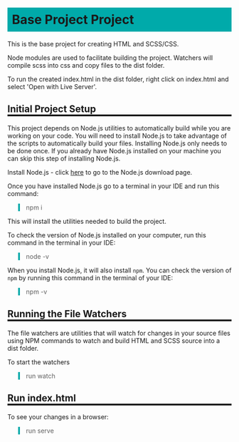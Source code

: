 <style>
    h1{background-color: #0aa; padding: 10px;}
    h2,h3{border-bottom: 4px solid;}
    blockquote{border-left: 4px solid #0aa}
</style>

# Base Project Project

This is the base project for creating HTML and SCSS/CSS.

Node modules are used to facilitate building the project. Watchers will compile scss into css and copy files to the dist folder.

To run the created index.html in the dist folder, right click on index.html and select 'Open with Live Server'.

## Initial Project Setup

This project depends on Node.js utilities to automatically build
while you are working on your code. You will need to install Node.js to take advantage of the scripts to automatically build your files. Installing Node.js only needs to be done once. If you already have Node.js installed on your machine you can skip this step of installing Node.js.

Install Node.js - click [here](https://nodejs.org/en/download/) to go to the Node.js download page.

Once you have installed Node.js go to a terminal in your IDE and run this command:

> npm i

This will install the utilities needed to build the project.

To check the version of Node.js installed on your computer, run this command in the terminal in your IDE:

> node -v

When you install Node.js, it will also install `npm`. You can check the version of `npm` by running this command in the terminal of your IDE:

> npm -v

## Running the File Watchers

The file watchers are utilities that will watch for changes in your source files using NPM commands to watch and build HTML and SCSS source into a dist folder.

To start the watchers 

> run watch

## Run index.html

To see your changes in a browser:
> run serve
